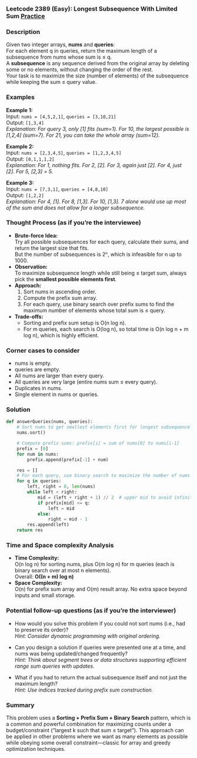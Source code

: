 ### Leetcode 2389 (Easy): Longest Subsequence With Limited Sum [Practice](https://leetcode.com/problems/longest-subsequence-with-limited-sum)

### Description  
Given two integer arrays, **nums** and **queries**:  
For each element q in queries, return the maximum length of a subsequence from nums whose sum is ≤ q.  
A **subsequence** is any sequence derived from the original array by deleting some or no elements, without changing the order of the rest.  
Your task is to maximize the size (number of elements) of the subsequence while keeping the sum ≤ query value.

### Examples  

**Example 1:**  
Input: `nums = [4,5,2,1]`, `queries = [3,10,21]`  
Output: `[1,3,4]`  
*Explanation: For query 3, only [1] fits (sum=1). For 10, the largest possible is [1,2,4] (sum=7). For 21, you can take the whole array (sum=12).*

**Example 2:**  
Input: `nums = [2,3,4,5]`, `queries = [1,2,3,4,5]`  
Output: `[0,1,1,1,2]`  
*Explanation: For 1, nothing fits. For 2, [2]. For 3, again just [2]. For 4, just [2]. For 5, [2,3] = 5.*

**Example 3:**  
Input: `nums = [7,3,1]`, `queries = [4,8,10]`  
Output: `[1,2,2]`  
*Explanation: For 4, [1]. For 8, [1,3]. For 10, [1,3]. 7 alone would use up most of the sum and does not allow for a longer subsequence.*

### Thought Process (as if you’re the interviewee)  
- **Brute-force Idea:**  
  Try all possible subsequences for each query, calculate their sums, and return the largest size that fits.  
  But the number of subsequences is 2ⁿ, which is infeasible for n up to 1000.
- **Observation:**  
  To maximize subsequence length while still being ≤ target sum, always pick the **smallest possible elements first**.  
- **Approach:**  
  1. Sort nums in ascending order.
  2. Compute the prefix sum array.
  3. For each query, use binary search over prefix sums to find the maximum number of elements whose total sum is ≤ query.
- **Trade-offs:**  
  - Sorting and prefix sum setup is O(n log n).
  - For m queries, each search is O(log n), so total time is O(n log n + m log n), which is highly efficient.

### Corner cases to consider  
- nums is empty.
- queries are empty.
- All nums are larger than every query.
- All queries are very large (entire nums sum ≤ every query).
- Duplicates in nums.
- Single element in nums or queries.

### Solution

```python
def answerQueries(nums, queries):
    # Sort nums to get smallest elements first for longest subsequence
    nums.sort()

    # Compute prefix sums: prefix[i] = sum of nums[0] to nums[i-1]
    prefix = [0]
    for num in nums:
        prefix.append(prefix[-1] + num)

    res = []
    # For each query, use binary search to maximize the number of nums that fit
    for q in queries:
        left, right = 0, len(nums)
        while left < right:
            mid = (left + right + 1) // 2  # upper mid to avoid infinite loop
            if prefix[mid] <= q:
                left = mid
            else:
                right = mid - 1
        res.append(left)
    return res
```

### Time and Space complexity Analysis  

- **Time Complexity:**  
  O(n log n) for sorting nums, plus O(m log n) for m queries (each is binary search over at most n elements).  
  Overall: **O((n + m) log n)**
- **Space Complexity:**  
  O(n) for prefix sum array and O(m) result array. No extra space beyond inputs and small storage.

### Potential follow-up questions (as if you’re the interviewer)  

- How would you solve this problem if you could not sort nums (i.e., had to preserve its order)?  
  *Hint: Consider dynamic programming with original ordering.*

- Can you design a solution if queries were presented one at a time, and nums was being updated/changed frequently?  
  *Hint: Think about segment trees or data structures supporting efficient range sum queries with updates.*

- What if you had to return the actual subsequence itself and not just the maximum length?  
  *Hint: Use indices tracked during prefix sum construction.*

### Summary
This problem uses a **Sorting + Prefix Sum + Binary Search** pattern, which is a common and powerful combination for maximizing counts under a budget/constraint (“largest k such that sum ≤ target”). This approach can be applied in other problems where we want as many elements as possible while obeying some overall constraint—classic for array and greedy optimization techniques.
